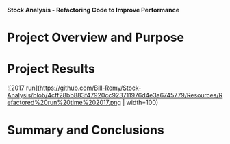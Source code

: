 **Stock Analysis - Refactoring Code to Improve Performance**

# Project Overview and Purpose

# Project Results

![2017 run](https://github.com/Bill-Remy/Stock-Analysis/blob/4cff28bb883f47920cc923711976d4e3a6745779/Resources/Refactored%20run%20time%202017.png | width=100)

# Summary and Conclusions
